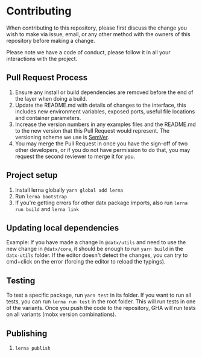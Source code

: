# Contributing

When contributing to this repository, please first discuss the change you wish to make via issue,
email, or any other method with the owners of this repository before making a change. 

Please note we have a code of conduct, please follow it in all your interactions with the project.

## Pull Request Process

1. Ensure any install or build dependencies are removed before the end of the layer when doing a 
   build.
2. Update the README.md with details of changes to the interface, this includes new environment 
   variables, exposed ports, useful file locations and container parameters.
3. Increase the version numbers in any examples files and the README.md to the new version that this
   Pull Request would represent. The versioning scheme we use is [SemVer](https://semver.org/).
4. You may merge the Pull Request in once you have the sign-off of two other developers, or if you 
   do not have permission to do that, you may request the second reviewer to merge it for you.
   
## Project setup

1. Install lerna globally `yarn global add lerna`
2. Run `lerna bootstrap`
3. If you're getting errors for other datx package imports, also run `lerna run build` and `lerna link`

## Updating local dependencies

Example: If you have made a change in `@datx/utils` and need to use the new change in `@datx/core`, it should be enough to run `yarn build` in the `datx-utils` folder. If the editor doesn't detect the changes, you can try to cmd+click on the error (forcing the editor to reload the typings).

## Testing

To test a specific package, run `yarn test` in its folder. If you want to run all tests, you can run `lerna run test` in the root folder. This will run tests in one of the variants. Once you push the code to the repository, GHA will run tests on all variants (mobx version combinations).

## Publishing

1. `lerna publish`

